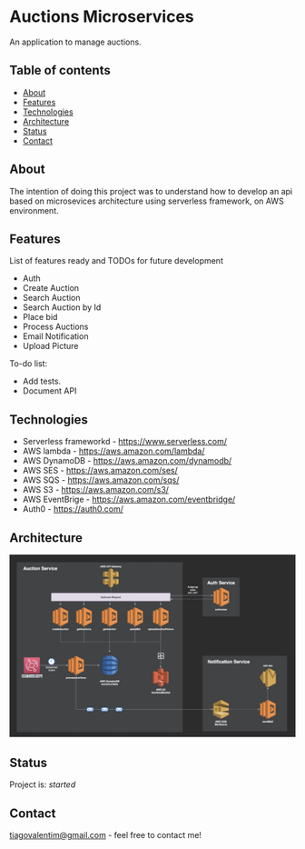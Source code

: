 # Auctions Microservices

An application to manage auctions.

## Table of contents

- [About](#about)
- [Features](#features)
- [Technologies](#technologies)
- [Architecture](#architecture)
- [Status](#status)
- [Contact](#contact)

## About

The intention of doing this project was to understand how to develop an api based on microsevices architecture using serverless framework, on AWS environment.

## Features

List of features ready and TODOs for future development

- Auth
- Create Auction
- Search Auction
- Search Auction by Id
- Place bid
- Process Auctions
- Email Notification
- Upload Picture

To-do list:

- Add tests.
- Document API

## Technologies

- Serverless frameworkd - https://www.serverless.com/
- AWS lambda - https://aws.amazon.com/lambda/
- AWS DynamoDB - https://aws.amazon.com/dynamodb/
- AWS SES - https://aws.amazon.com/ses/
- AWS SQS - https://aws.amazon.com/sqs/
- AWS S3 - https://aws.amazon.com/s3/
- AWS EventBrige - https://aws.amazon.com/eventbridge/
- Auth0 - https://auth0.com/

## Architecture

![architecture](./diagrams/auctions-app-architecture.png)

## Status

Project is: _started_

## Contact

tiagovalentim@gmail.com - feel free to contact me!
